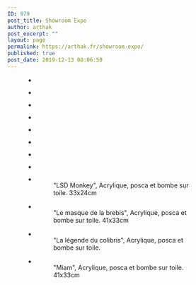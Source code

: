 ```yaml
---
ID: 979
post_title: Showroom Expo
author: arthak
post_excerpt: ""
layout: page
permalink: https://arthak.fr/showroom-expo/
published: true
post_date: 2019-12-13 00:06:50
---
```

<!-- wp:gallery {"ids":["986","984","985","983","981","980","1304","1303","1301","1302","1300","1299"],"columns":5,"className":"aligncenter"} -->
<figure class="wp-block-gallery columns-5 is-cropped aligncenter"><ul class="blocks-gallery-grid"><li class="blocks-gallery-item"><figure><img src="https://arthak.fr/wp-content/uploads/2019/12/img_2051.jpg" alt="" data-id="986" data-link="https://arthak.fr/img_2051/" class="wp-image-986"/></figure></li><li class="blocks-gallery-item"><figure><img src="https://arthak.fr/wp-content/uploads/2019/12/img_2050-768x1024.jpg" alt="" data-id="984" data-link="https://arthak.fr/img_2050/" class="wp-image-984"/></figure></li><li class="blocks-gallery-item"><figure><img src="https://arthak.fr/wp-content/uploads/2019/12/img_2049.jpg" alt="" data-id="985" data-link="https://arthak.fr/img_2049/" class="wp-image-985"/></figure></li><li class="blocks-gallery-item"><figure><img src="https://arthak.fr/wp-content/uploads/2019/12/img_2047-768x1024.jpg" alt="" data-id="983" data-link="https://arthak.fr/img_2047/" class="wp-image-983"/></figure></li><li class="blocks-gallery-item"><figure><img src="https://arthak.fr/wp-content/uploads/2019/12/img_2046-768x1024.jpg" alt="" data-id="981" data-link="https://arthak.fr/img_2046/" class="wp-image-981"/></figure></li><li class="blocks-gallery-item"><figure><img src="https://arthak.fr/wp-content/uploads/2019/12/img_2052.jpg" alt="" data-id="980" data-link="https://arthak.fr/img_2052/" class="wp-image-980"/></figure></li><li class="blocks-gallery-item"><figure><img src="https://arthak.fr/wp-content/uploads/2020/01/img_2458-1-778x1024.jpg" alt="" data-id="1304" data-link="https://arthak.fr/img_2458-1/" class="wp-image-1304"/></figure></li><li class="blocks-gallery-item"><figure><img src="https://arthak.fr/wp-content/uploads/2020/01/img_2459-1-813x1024.jpg" alt="" data-id="1303" data-link="https://arthak.fr/img_2459-1/" class="wp-image-1303"/></figure></li><li class="blocks-gallery-item"><figure><img src="https://arthak.fr/wp-content/uploads/2020/01/img_2454-1-735x1024.jpg" alt="" data-id="1301" data-link="https://arthak.fr/img_2454-1/" class="wp-image-1301"/><figcaption class="blocks-gallery-item__caption">"LSD Monkey", Acrylique, posca et bombe sur toile. 33x24cm</figcaption></figure></li><li class="blocks-gallery-item"><figure><img src="https://arthak.fr/wp-content/uploads/2020/01/img_2457-1-803x1024.jpg" alt="" data-id="1302" data-link="https://arthak.fr/img_2457-1/" class="wp-image-1302"/><figcaption class="blocks-gallery-item__caption">"Le masque de la brebis", Acrylique, posca et bombe sur toile. 41x33cm</figcaption></figure></li><li class="blocks-gallery-item"><figure><img src="https://arthak.fr/wp-content/uploads/2020/01/img_2477-1-853x1024.jpg" alt="" data-id="1300" data-link="https://arthak.fr/img_2477-1/" class="wp-image-1300"/><figcaption class="blocks-gallery-item__caption">"La légende du colibris", Acrylique, posca et bombe sur toile. </figcaption></figure></li><li class="blocks-gallery-item"><figure><img src="https://arthak.fr/wp-content/uploads/2020/01/img_2462-1-816x1024.jpg" alt="" data-id="1299" data-link="https://arthak.fr/img_2462-1/" class="wp-image-1299"/><figcaption class="blocks-gallery-item__caption">"Miam", Acrylique, posca et bombe sur toile. 41x33cm</figcaption></figure></li></ul></figure>
<!-- /wp:gallery -->

<!-- wp:image -->
<figure class="wp-block-image"><img alt=""/></figure>
<!-- /wp:image -->